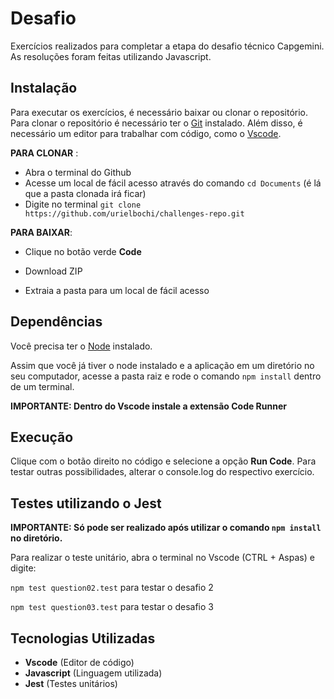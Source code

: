 # Desafio

Exercícios realizados para completar a etapa do desafio técnico Capgemini. As resoluções foram feitas utilizando Javascript.



## Instalação

Para executar os exercícios, é necessário baixar ou clonar o repositório. Para clonar o repositório é necessário ter o [Git](https://git-scm.com/downloads) instalado. Além disso, é necessário um editor para trabalhar com código, como o [Vscode](https://code.visualstudio.com/download).



**PARA CLONAR** :

* Abra o terminal do Github
* Acesse um local de fácil acesso através do comando `cd Documents` (é lá que a pasta clonada irá ficar)
* Digite no terminal `git clone https://github.com/urielbochi/challenges-repo.git ` 



**PARA BAIXAR**:

* Clique no botão verde **Code**

* Download ZIP
* Extraia a pasta para um local de fácil acesso



## Dependências

Você precisa ter o [Node](https://nodejs.org/pt-br/download/) instalado.

Assim que você já tiver o node instalado e a aplicação em um diretório no seu computador, acesse a pasta raiz e rode o comando `npm install` dentro de um terminal.

**IMPORTANTE: Dentro do Vscode instale a extensão Code Runner**



## Execução

Clique com o botão direito no código e selecione a opção **Run Code**. Para testar outras possibilidades, alterar o console.log do respectivo exercício.



## Testes utilizando o Jest

**IMPORTANTE: Só pode ser realizado após utilizar o comando `npm install` no diretório.**

Para realizar o teste unitário, abra o terminal no Vscode (CTRL + Aspas) e digite:

`npm test question02.test` para testar o desafio 2

`npm test question03.test` para testar o desafio 3



## Tecnologias Utilizadas

* **Vscode** (Editor de código)
* **Javascript** (Linguagem utilizada)
* **Jest** (Testes unitários)

